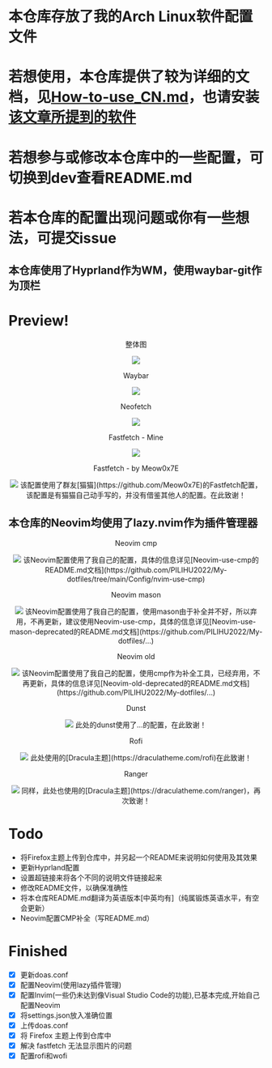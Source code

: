 # 本仓库存放了我的Arch Linux软件配置文件
# 若想使用，本仓库提供了较为详细的文档，见[How-to-use_CN.md](https://github.com/PILIHU2022/My-dotfiles/blob/main/How-to-use_CN.md)，也请安装[该文章所提到的软件](https://github.com/PILIHU2022/My-dotfiles/blob/main/Programs.md)
# 若想参与或修改本仓库中的一些配置，可切换到dev查看README.md
# 若本仓库的配置出现问题或你有一些想法，可提交issue
## 本仓库使用了Hyprland作为WM，使用waybar-git作为顶栏
# Preview!
<div align='center'>整体图</div>
<p align='center'>
<img src = 'https://s1.imagehub.cc/images/2024/02/07/165e5420c0410773842aa850e870c4ef.md.png'>
</p>

<div align='center'>Waybar</div>
<p align='center'>
<img src = 'https://s1.imagehub.cc/images/2024/02/07/5b556118f8821e142ff52810e0644a18.png'
</p>

<div align='center'>Neofetch</div>
<p align='center'>
<img src = 'https://s1.imagehub.cc/images/2024/02/07/4fd8aaa28a9ea768ed302dcc2ecb9d85.png'
</p>

<div align='center'>Fastfetch - Mine</div>
<p align='center'>
<img src = 'https://s1.imagehub.cc/images/2024/02/07/6ee906b80d0050a2814e46ae5de1aa08.png'
</p>

<div align='center'>Fastfetch - by Meow0x7E</div>
<p align='center'>
<img src = 'https://s1.imagehub.cc/images/2024/02/07/6ee906b80d0050a2814e46ae5de1aa08.png'
</p>
该配置使用了群友[猫猫](https://github.com/Meow0x7E)的Fastfetch配置，该配置是有猫猫自己动手写的，并没有借鉴其他人的配置。在此致谢！

## 本仓库的Neovim均使用了lazy.nvim作为插件管理器
<div align='center'>Neovim cmp</div>
<p align='center'>
<img src = 'https://s1.imagehub.cc/images/2024/02/07/b135f52f9fbfd87928f655c658e42d11.png'
</p>
该Neovim配置使用了我自己的配置，具体的信息详见[Neovim-use-cmp的README.md文档](https://github.com/PILIHU2022/My-dotfiles/tree/main/Config/nvim-use-cmp)

<div align='center'>Neovim mason</div>
<p align='center'>
<img src = 'https://s1.imagehub.cc/images/2024/02/07/1fc1b3433f338a502c04d41e12fa9ecd.png'
</p>
该Neovim配置使用了我自己的配置，使用mason由于补全并不好，所以弃用，不再更新，建议使用Neovim-use-cmp，具体的信息详见[Neovim-use-mason-deprecated的README.md文档](https://github.com/PILIHU2022/My-dotfiles/...)

<div align='center'>Neovim old</div>
<p align='center'>
<img src = 'https://s1.imagehub.cc/images/2024/02/07/a4f22d2786b86f997ef04925d63805f2.png'
</p>
该Neovim配置使用了我自己的配置，使用cmp作为补全工具，已经弃用，不再更新，具体的信息详见[Neovim-old-deprecated的README.md文档](https://github.com/PILIHU2022/My-dotfiles/...)

<div align='center'>Dunst</div>
<p align='center'>
<img src = 'URL'
</p>
此处的dunst使用了...的配置，在此致谢！

<div align='center'>Rofi</div>
<p align='center'>
<img src = 'https://s1.imagehub.cc/images/2024/02/07/53185d80b8365ab6240f529ca782917f.png'
</p>
此处使用的[Dracula主题](https://draculatheme.com/rofi)在此致谢！

<div align='center'>Ranger</div>
<p align='center'>
<img src = 'https://s1.imagehub.cc/images/2024/02/07/5a53480d483dc17cde87c6702f5c44ad.png'
</p>
同样，此处也使用的[Dracula主题](https://draculatheme.com/ranger)，再次致谢！

# Todo
- 将Firefox主题上传到仓库中，并另起一个README来说明如何使用及其效果
- 更新Hyprland配置
- 设置超链接来将各个不同的说明文件链接起来
- 修改README文件，以确保准确性
- 将本仓库README.md翻译为英语版本[中英均有]（纯属锻炼英语水平，有空会更新）
- Neovim配置CMP补全（写README.md）

# Finished
* [x] 更新doas.conf
* [x] 配置Neovim(使用lazy插件管理)
* [x] 配置lnvim(一些仍未达到像Visual Studio Code的功能),已基本完成,开始自己配置Neovim
* [x] 将settings.json放入准确位置
* [x] 上传doas.conf
* [x] 将 Firefox 主题上传到仓库中
* [x] 解决 fastfetch 无法显示图片的问题
* [x] 配置rofi和wofi 